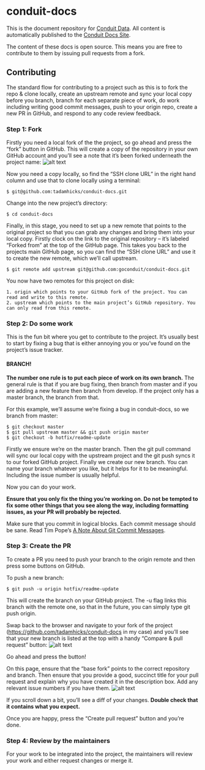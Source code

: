 # conduit-docs
This is the document repository for [Conduit Data](https://www.conduitdata.com "Conduit Homepage").  All content is automatically published to the [Conduit Docs Site](https://docs.conduitdata.com "Conduit Docs").

The content of these docs is open source.  This means you are free to contribute to them by issuing pull requests from a fork.

## Contributing
The standard flow for contributing to a project such as this is to fork the repo & clone locally, create an upstream remote and sync your local copy before you branch, branch for each separate piece of work, do work including writing good commit messages, push to your origin repo, create a new PR in GitHub, and respond to any code review feedback.

### Step 1: Fork
Firstly you need a local fork of the the project, so go ahead and press the “fork” button in GitHub. This will create a copy of the repository in your own GitHub account and you’ll see a note that it’s been forked underneath the project name:
![alt text](/images/forked.png?raw=true "Forked Project")

Now you need a copy locally, so find the “SSH clone URL” in the right hand column and use that to clone locally using a terminal:
```
$ git@github.com:tadamhicks/conduit-docs.git
```

Change into the new project’s directory:
```
$ cd conduit-docs
```

Finally, in this stage, you need to set up a new remote that points to the original project so that you can grab any changes and bring them into your local copy. Firstly clock on the link to the original repository – it’s labeled “Forked from” at the top of the GitHub page. This takes you back to the projects main GitHub page, so you can find the “SSH clone URL” and use it to create the new remote, which we’ll call upstream.
```
$ git remote add upstream git@github.com:goconduit/conduit-docs.git
```

You now have two remotes for this project on disk:

    1. origin which points to your GitHub fork of the project. You can read and write to this remote.
    2. upstream which points to the main project’s GitHub repository. You can only read from this remote.

### Step 2: Do some work
This is the fun bit where you get to contribute to the project. It’s usually best to start by fixing a bug that is either annoying you or you’ve found on the project’s issue tracker.
#### BRANCH!
**The number one rule is to put each piece of work on its own branch.** The general rule is that if you are bug fixing, then branch from master and if you are adding a new feature then branch from develop. If the project only has a master branch, the branch from that.

For this example, we’ll assume we’re fixing a bug in conduit-docs, so we branch from master:
```
$ git checkout master
$ git pull upstream master && git push origin master
$ git checkout -b hotfix/readme-update
```

Firstly we ensure we’re on the master branch. Then the git pull command will sync our local copy with the upstream project and the git push syncs it to our forked GitHub project. Finally we create our new branch. You can name your branch whatever you like, but it helps for it to be meaningful. Including the issue number is usually helpful.

Now you can do your work.

**Ensure that you only fix the thing you’re working on. Do not be tempted to fix some other things that you see along the way, including formatting issues, as your PR will probably be rejected.**

Make sure that you commit in logical blocks. Each commit message should be sane. Read Tim Pope’s [A Note About Git Commit Messages](http://tbaggery.com/2008/04/19/a-note-about-git-commit-messages.html "A Note About Git Commit Messages").

### Step 3: Create the PR
To create a PR you need to push your branch to the origin remote and then press some buttons on GitHub.

To push a new branch:
```
$ git push -u origin hotfix/readme-update
```

This will create the branch on your GitHub project. The -u flag links this branch with the remote one, so that in the future, you can simply type git push origin.

Swap back to the browser and navigate to your fork of the project (https://github.com/tadamhicks/conduit-docs in my case) and you’ll see that your new branch is listed at the top with a handy “Compare & pull request” button:
![alt text](/images/pullrequest.png?raw=true "Pull Request")

Go ahead and press the button!

On this page, ensure that the “base fork” points to the correct repository and branch. Then ensure that you provide a good, succinct title for your pull request and explain why you have created it in the description box. Add any relevant issue numbers if you have them.
![alt text](/images/prconfirm.png?raw=true "Pull Request Confirmation")

If you scroll down a bit, you’ll see a diff of your changes. **Double check that it contains what you expect.**

Once you are happy, press the “Create pull request” button and you’re done.

### Step 4: Review by the maintainers
For your work to be integrated into the project, the maintainers will review your work and either request changes or merge it.
